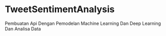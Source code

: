 # TweetSentimentAnalysis
Pembuatan Api Dengan Pemodelan Machine Learning Dan Deep Learning Dan Analisa Data
